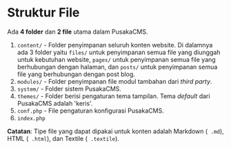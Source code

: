 # Struktur File

Ada **4 folder** dan **2 file** utama dalam PusakaCMS.

1. `content/` - Folder penyimpanan seluruh konten website. Di dalamnya ada 3 folder yaitu `files/` untuk penyimpanan semua file yang diunggah untuk kebutuhan website, `pages/` untuk penyimpanan semua file yang berhubungan dengan halaman, dan `posts/` untuk penyimpanan semua file yang berhubungan dengan post blog. 	
2. `modules/` - Folder penyimpanan file modul tambahan dari _third party_. 	
3. `system/` - Folder sistem PusakaCMS. 	
4. `themes/` - Folder berisi pengaturan tema tampilan. Tema _default_ dari PusakaCMS adalah 'keris'. 	
5. `conf.php` - File pengaturan konfigurasi PusakaCMS. 	
6. `index.php`

**Catatan**: Tipe file yang dapat dipakai untuk konten adalah Markdown (` .md`), HTML (` .html`), dan Textile (` .textile`).